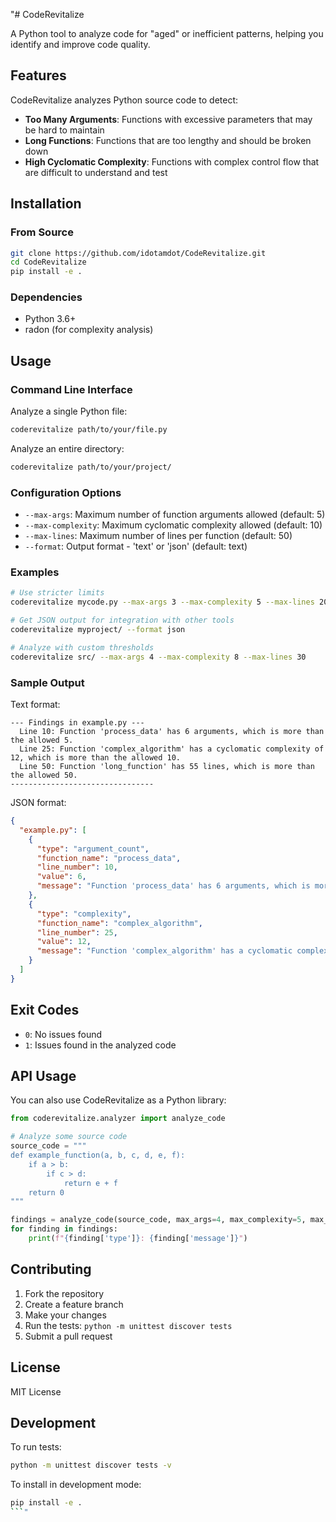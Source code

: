 "# CodeRevitalize

A Python tool to analyze code for "aged" or inefficient patterns, helping you identify and improve code quality.

## Features

CodeRevitalize analyzes Python source code to detect:

- **Too Many Arguments**: Functions with excessive parameters that may be hard to maintain
- **Long Functions**: Functions that are too lengthy and should be broken down  
- **High Cyclomatic Complexity**: Functions with complex control flow that are difficult to understand and test

## Installation

### From Source

```bash
git clone https://github.com/idotamdot/CodeRevitalize.git
cd CodeRevitalize
pip install -e .
```

### Dependencies

- Python 3.6+
- radon (for complexity analysis)

## Usage

### Command Line Interface

Analyze a single Python file:
```bash
coderevitalize path/to/your/file.py
```

Analyze an entire directory:
```bash
coderevitalize path/to/your/project/
```

### Configuration Options

- `--max-args`: Maximum number of function arguments allowed (default: 5)
- `--max-complexity`: Maximum cyclomatic complexity allowed (default: 10)  
- `--max-lines`: Maximum number of lines per function (default: 50)
- `--format`: Output format - 'text' or 'json' (default: text)

### Examples

```bash
# Use stricter limits
coderevitalize mycode.py --max-args 3 --max-complexity 5 --max-lines 20

# Get JSON output for integration with other tools
coderevitalize myproject/ --format json

# Analyze with custom thresholds
coderevitalize src/ --max-args 4 --max-complexity 8 --max-lines 30
```

### Sample Output

Text format:
```
--- Findings in example.py ---
  Line 10: Function 'process_data' has 6 arguments, which is more than the allowed 5.
  Line 25: Function 'complex_algorithm' has a cyclomatic complexity of 12, which is more than the allowed 10.
  Line 50: Function 'long_function' has 55 lines, which is more than the allowed 50.
--------------------------------
```

JSON format:
```json
{
  "example.py": [
    {
      "type": "argument_count",
      "function_name": "process_data", 
      "line_number": 10,
      "value": 6,
      "message": "Function 'process_data' has 6 arguments, which is more than the allowed 5."
    },
    {
      "type": "complexity",
      "function_name": "complex_algorithm",
      "line_number": 25, 
      "value": 12,
      "message": "Function 'complex_algorithm' has a cyclomatic complexity of 12, which is more than the allowed 10."
    }
  ]
}
```

## Exit Codes

- `0`: No issues found
- `1`: Issues found in the analyzed code

## API Usage

You can also use CodeRevitalize as a Python library:

```python
from coderevitalize.analyzer import analyze_code

# Analyze some source code
source_code = """
def example_function(a, b, c, d, e, f):
    if a > b:
        if c > d:
            return e + f
    return 0
"""

findings = analyze_code(source_code, max_args=4, max_complexity=5, max_lines=10)
for finding in findings:
    print(f"{finding['type']}: {finding['message']}")
```

## Contributing

1. Fork the repository
2. Create a feature branch
3. Make your changes
4. Run the tests: `python -m unittest discover tests`
5. Submit a pull request

## License

MIT License

## Development

To run tests:
```bash
python -m unittest discover tests -v
```

To install in development mode:
```bash
pip install -e .
```" 
